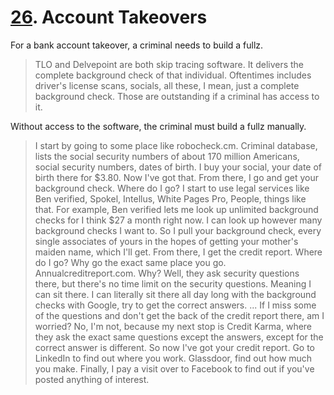 # [26](https://s3.amazonaws.com/writecomments.com/transcripts/3d2e7dd435dee557cdb38be81686f003.csv). Account Takeovers

For a bank account takeover, a criminal needs to build a fullz.

> TLO and Delvepoint are both skip tracing software. It delivers the complete background check of that individual. Oftentimes includes driver's license scans, socials, all these, I mean, just a complete background check. Those are outstanding if a criminal has access to it.

Without access to the software, the criminal must build a fullz manually.

> I start by going to some place like robocheck.cm. Criminal database, lists the social security numbers of about 170 million Americans, social security numbers, dates of birth. I buy your social, your date of birth there for $3.80. Now I've got that. From there, I go and get your background check. Where do I go? I start to use legal services like Ben verified, Spokel, Intellus, White Pages Pro, People, things like that. For example, Ben verified lets me look up unlimited background checks for I think $27 a
month right now. I can look up however many background checks I want to. So I pull your background check, every single associates of yours in the hopes of getting your mother's maiden name, which I'll get. From there, I get the credit report. Where do I go? Why go the exact same place you go. Annualcreditreport.com. Why? Well, they ask security questions there, but
there's no time limit on the security questions. Meaning I can sit there. I can literally sit there all day long with the background checks with Google, try to get the correct answers. ... If I miss some of the questions and don't get the back of the credit report there, am I worried? No, I'm not, because my next stop is Credit Karma, where they ask the exact same questions except the answers, except for the correct answer is different. So now I've got your credit report. Go to LinkedIn to find out where you work. Glassdoor, find out how much you make. Finally, I pay a visit over to Facebook to find out if you've posted anything of interest.